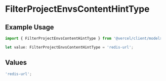 # FilterProjectEnvsContentHintType

## Example Usage

```typescript
import { FilterProjectEnvsContentHintType } from '@vercel/client/models/operations';

let value: FilterProjectEnvsContentHintType = 'redis-url';
```

## Values

```typescript
'redis-url';
```
